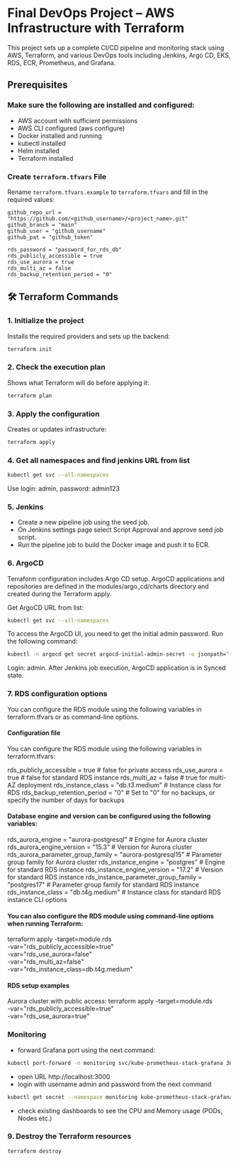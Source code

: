 
# Final DevOps Project – AWS Infrastructure with Terraform

This project sets up a complete CI/CD pipeline and monitoring stack using AWS, Terraform, and various DevOps tools including Jenkins, Argo CD, EKS, RDS, ECR, Prometheus, and Grafana.

## Prerequisites

### Make sure the following are installed and configured:

- AWS account with sufficient permissions
- AWS CLI configured (aws configure)
- Docker installed and running
- kubectl installed
- Helm installed
- Terraform installed

###  Create `terraform.tfvars` File

Rename `terraform.tfvars.example` to `terraform.tfvars` and fill in the required values:

```hcl
github_repo_url = "https://github.com/<github_username>/<project_name>.git"
github_branch = "main"
github_user = "github_username"
github_pat = "github_token"

rds_password = "password_for_rds_db"
rds_publicly_accessible = true
rds_use_aurora = true
rds_multi_az = false
rds_backup_retention_period = "0"
```

## 🛠️ Terraform Commands

### 1. **Initialize the project**

Installs the required providers and sets up the backend:

```bash
terraform init
```

### 2. **Check the execution plan**

Shows what Terraform will do before applying it:

```bash
terraform plan
```

### 3. **Apply the configuration**

Creates or updates infrastructure:

```bash
terraform apply
```

### 4. **Get all namespaces and find jenkins URL from list**

```bash
kubectl get svc --all-namespaces
```
Use login: admin, password: admin123

### 5. **Jenkins**
- Create a new pipeline job using the seed job.
- On Jenkins settings page select Script Approval and approve seed job script.
- Run the pipeline job to build the Docker image and push it to ECR.


### 6. **ArgoCD**
Terraform configuration includes Argo CD setup. ArgoCD applications and repositories are defined in the modules/argo_cd/charts directory and created during the Terraform apply.

Get ArgoCD URL from list:

```bash
kubectl get svc --all-namespaces
```

To access the ArgoCD UI, you need to get the initial admin password. Run the following command:

```bash
kubectl -n argocd get secret argocd-initial-admin-secret -o jsonpath="{.data.password}" | base64 -d
```
Login: admin.
After Jenkins job execution, ArgoCD application is in Synced state.


### 7. RDS configuration options

You can configure the RDS module using the following variables in terraform.tfvars or as command-line options.

#### Configuration file

You can configure the RDS module using the following variables in terraform.tfvars:

rds_publicly_accessible = true # false for private access
rds_use_aurora = true # false for standard RDS instance
rds_multi_az = false # true for multi-AZ deployment
rds_instance_class = "db.t3.medium" # Instance class for RDS
rds_backup_retention_period = "0" # Set to "0" for no backups, or specify the number of days for backups

#### Database engine and version can be configured using the following variables:

rds_aurora_engine = "aurora-postgresql" # Engine for Aurora cluster
rds_aurora_engine_version = "15.3" # Version for Aurora cluster
rds_aurora_parameter_group_family = "aurora-postgresql15" # Parameter group family for Aurora cluster 
rds_instance_engine = "postgres" # Engine for standard RDS instance
rds_instance_engine_version = "17.2" # Version for standard RDS instance
rds_instance_parameter_group_family = "postgres17" # Parameter group family for standard RDS instance
rds_instance_class = "db.t4g.medium" # Instance class for standard RDS instance
CLI options

#### You can also configure the RDS module using command-line options when running Terraform:

terraform apply -target=module.rds \
  -var="rds_publicly_accessible=true" \
  -var="rds_use_aurora=false" \
  -var="rds_multi_az=false" \
  -var="rds_instance_class=db.t4g.medium"

#### RDS setup examples
Aurora cluster with public access:
terraform apply -target=module.rds \
  -var="rds_publicly_accessible=true" \
  -var="rds_use_aurora=true" 


### Monitoring

- forward Grafana port using the next command:
```bash
kubectl port-forward -n monitoring svc/kube-prometheus-stack-grafana 3000:80
```
- open URL http://localhost:3000
- login with username admin and password from the next command
```bash
kubectl get secret --namespace monitoring kube-prometheus-stack-grafana -o jsonpath="{.data.admin-password}" | base64 --decode
```
- check existing dashboards to see the CPU and Memory usage (PODs, Nodes etc.)


### 9. **Destroy the Terraform resources**
```bash
terraform destroy
```


